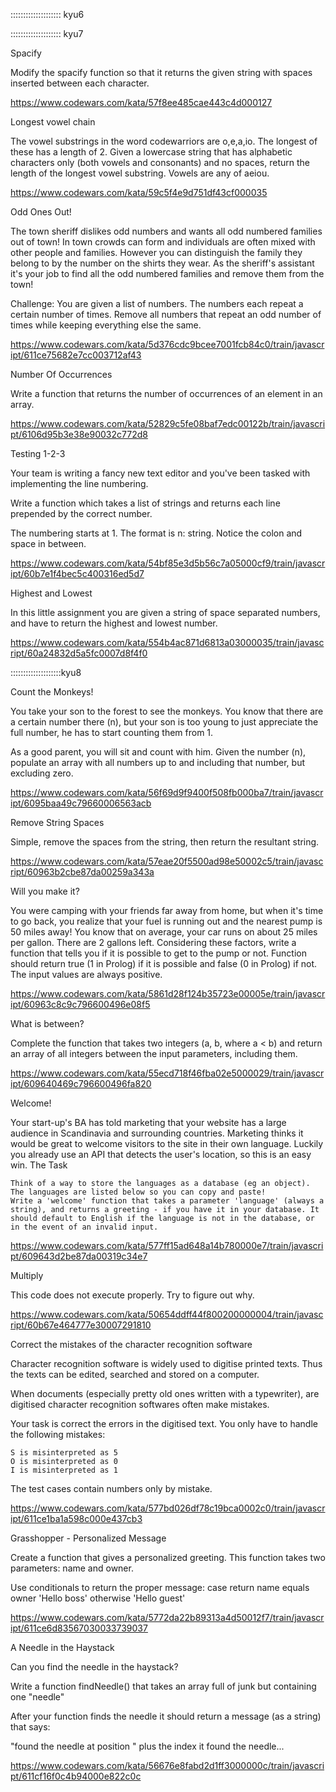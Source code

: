 :::::::::::::::::::: kyu6



:::::::::::::::::::: kyu7

Spacify

Modify the spacify function so that it returns the given string with spaces inserted between each character.

https://www.codewars.com/kata/57f8ee485cae443c4d000127


Longest vowel chain

The vowel substrings in the word codewarriors are o,e,a,io. The longest of these has a length of 2. Given a lowercase string that has alphabetic characters only (both vowels and consonants) and no spaces, return the length of the longest vowel substring. Vowels are any of aeiou. 

https://www.codewars.com/kata/59c5f4e9d751df43cf000035


Odd Ones Out!

The town sheriff dislikes odd numbers and wants all odd numbered families out of town! In town crowds can form and individuals are often mixed with other people and families. However you can distinguish the family they belong to by the number on the shirts they wear. As the sheriff's assistant it's your job to find all the odd numbered families and remove them from the town!

Challenge: You are given a list of numbers. The numbers each repeat a certain number of times. Remove all numbers that repeat an odd number of times while keeping everything else the same.

https://www.codewars.com/kata/5d376cdc9bcee7001fcb84c0/train/javascript/611ce75682e7cc003712af43


Number Of Occurrences

Write a function that returns the number of occurrences of an element in an array.

https://www.codewars.com/kata/52829c5fe08baf7edc00122b/train/javascript/6106d95b3e38e90032c772d8


Testing 1-2-3

Your team is writing a fancy new text editor and you've been tasked with implementing the line numbering.

Write a function which takes a list of strings and returns each line prepended by the correct number.

The numbering starts at 1. The format is n: string. Notice the colon and space in between.

https://www.codewars.com/kata/54bf85e3d5b56c7a05000cf9/train/javascript/60b7e1f4bec5c400316ed5d7


Highest and Lowest

In this little assignment you are given a string of space separated numbers, and have to return the highest and lowest number.

https://www.codewars.com/kata/554b4ac871d6813a03000035/train/javascript/60a24832d5a5fc0007d8f4f0



::::::::::::::::::::kyu8


Count the Monkeys!

You take your son to the forest to see the monkeys. You know that there are a certain number there (n), but your son is too young to just appreciate the full number, he has to start counting them from 1.

As a good parent, you will sit and count with him. Given the number (n), populate an array with all numbers up to and including that number, but excluding zero.

https://www.codewars.com/kata/56f69d9f9400f508fb000ba7/train/javascript/6095baa49c79660006563acb


Remove String Spaces

Simple, remove the spaces from the string, then return the resultant string.

https://www.codewars.com/kata/57eae20f5500ad98e50002c5/train/javascript/60963b2cbe87da00259a343a


Will you make it?

You were camping with your friends far away from home, but when it's time to go back, you realize that your fuel is running out and the nearest pump is 50 miles away! You know that on average, your car runs on about 25 miles per gallon. There are 2 gallons left. Considering these factors, write a function that tells you if it is possible to get to the pump or not. Function should return true (1 in Prolog) if it is possible and false (0 in Prolog) if not. The input values are always positive.

https://www.codewars.com/kata/5861d28f124b35723e00005e/train/javascript/60963c8c9c796600496e08f5



What is between?

Complete the function that takes two integers (a, b, where a < b) and return an array of all integers between the input parameters, including them.

https://www.codewars.com/kata/55ecd718f46fba02e5000029/train/javascript/609640469c796600496fa820


Welcome!

Your start-up's BA has told marketing that your website has a large audience in Scandinavia and surrounding countries. Marketing thinks it would be great to welcome visitors to the site in their own language. Luckily you already use an API that detects the user's location, so this is an easy win.
The Task

    Think of a way to store the languages as a database (eg an object). The languages are listed below so you can copy and paste!
    Write a 'welcome' function that takes a parameter 'language' (always a string), and returns a greeting - if you have it in your database. It should default to English if the language is not in the database, or in the event of an invalid input.

https://www.codewars.com/kata/577ff15ad648a14b780000e7/train/javascript/609643d2be87da00319c34e7


Multiply

This code does not execute properly. Try to figure out why.

https://www.codewars.com/kata/50654ddff44f800200000004/train/javascript/60b67e464777e30007291810


Correct the mistakes of the character recognition software

Character recognition software is widely used to digitise printed texts. Thus the texts can be edited, searched and stored on a computer.

When documents (especially pretty old ones written with a typewriter), are digitised character recognition softwares often make mistakes.

Your task is correct the errors in the digitised text. You only have to handle the following mistakes:

    S is misinterpreted as 5
    O is misinterpreted as 0
    I is misinterpreted as 1

The test cases contain numbers only by mistake.

https://www.codewars.com/kata/577bd026df78c19bca0002c0/train/javascript/611ce1ba1a598c000e437cb3


Grasshopper - Personalized Message

Create a function that gives a personalized greeting. This function takes two parameters: name and owner.

Use conditionals to return the proper message:
case 	return
name equals owner 	'Hello boss'
otherwise 	'Hello guest'

https://www.codewars.com/kata/5772da22b89313a4d50012f7/train/javascript/611ce6d83567030033739037


A Needle in the Haystack

Can you find the needle in the haystack?

Write a function findNeedle() that takes an array full of junk but containing one "needle"

After your function finds the needle it should return a message (as a string) that says:

"found the needle at position " plus the index it found the needle...

https://www.codewars.com/kata/56676e8fabd2d1ff3000000c/train/javascript/611cf16f0c4b94000e822c0c